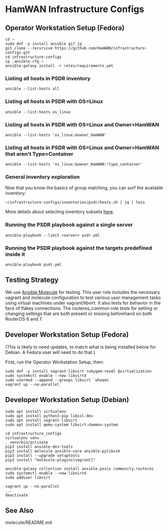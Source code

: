 # HamWAN Infrastructure Configs

## Operator Workstation Setup (Fedora)

```
cd ~
sudo dnf -y install ansible git jq
git clone --recursive https://github.com/HamWAN/infrastructure-configs.git
cd infrastructure-configs
cp .ansible.cfg ~
ansible-galaxy install -r roles/requirements.yml
```

### Listing all hosts in PSDR inventory

```
ansible --list-hosts all
```

### Listing all hosts in PSDR with OS=Linux

```
ansible --list-hosts os_linux
```

### Listing all hosts in PSDR with OS=Linux and Owner=HamWAN

```
ansible --list-hosts 'os_linux:&owner_HamWAN'
```

### Listing all hosts in PSDR with OS=Linux and Owner=HamWAN that aren't Type=Container

```
ansible --list-hosts 'os_linux:&owner_HamWAN:!type_container'
```

### General inventory exploration

Now that you know the basics of group matching, you can surf the available inventory:

```
~/infrastructure-configs/inventories/psdr/hosts.sh | jq | less
```

More details about selecting inventory subsets [here](https://docs.ansible.com/ansible/latest/inventory_guide/intro_patterns.html#pattern-processing-order).

### Running the PSDR playbook against a single server

```
ansible-playbook --limit <server> psdr.yml
```

### Running the PSDR playbook against the targets predefined inside it

```
ansible-playbook psdr.yml
```

## Testing Strategy

We use [Ansible Molecule](https://github.com/ansible/molecule) for testing.
This user role includes the necessary vagrant and molecule configuration to test various user management
tasks using virtual machines under vagrant/libvirt. It also tests for behavior in the face of flakey connections.
The routeros_common role tests for setting or changing settings that are both present or missing beforehand on both RouterOS 6 and 7.

## Developer Workstation Setup (Fedora)

(This is likely to need updates, to match what is being installed below for Debian.
 A Fedora user will need to do that.)

First, run the Operator Workstation Setup, then:

```
sudo dnf -y install vagrant-libvirt rubygem-rexml @virtualization
sudo systemctl enable --now libvirtd
sudo usermod --append --groups libvirt `whoami`
vagrant up --no-parallel
```

## Developer Workstation Setup (Debian)

```
sudo apt install virtualenv
sudo apt install python3-pip libssl-dev
sudo apt install vagrant-libvirt
sudo apt install qemu-system libvirt-daemon-system

cd infrastructure_configs
virtualenv venv
. venv/bin/activate
pip3 install ansible-dev-tools
pip3 install molecule ansible-core ansible-pylibssh
pip3 install --upgrade setuptools
pip3 install "molecule-plugins[vagrant]"

ansible-galaxy collection install ansible.posix community.routeros
sudo systemctl enable --now libvirtd
sudo adduser libvirt

vagrant up --no-parallel
...
deactivate
```

## See Also

molecule/README.md
